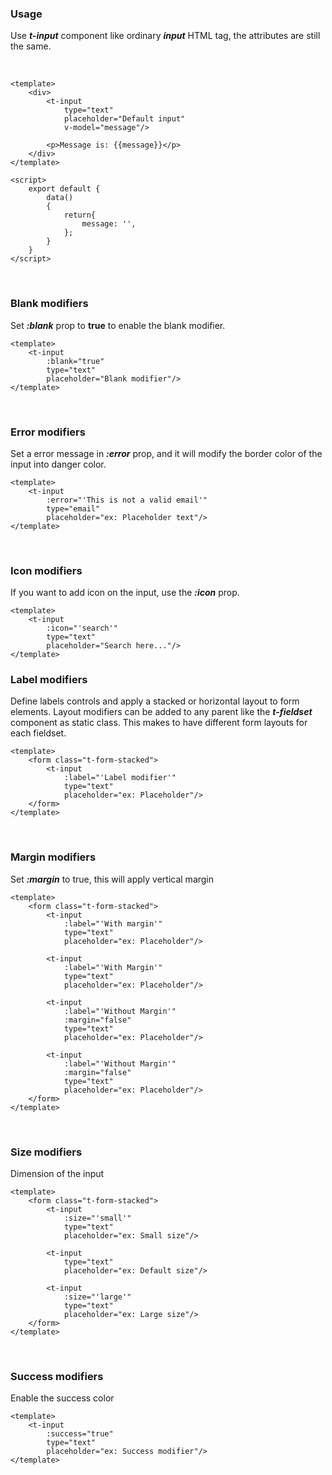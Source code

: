 ### Usage
Use ***t-input*** component like ordinary ***input*** HTML tag, the attributes
are still the same.

&nbsp;
&nbsp;
&nbsp;

```vue
<template>
    <div>
        <t-input
            type="text"
            placeholder="Default input"
            v-model="message"/>

        <p>Message is: {{message}}</p>
    </div>
</template>

<script>
    export default {
        data()
        {
            return{
                message: '',
            };
        }
    }
</script>
```

&nbsp;
&nbsp;
&nbsp;

### Blank modifiers
Set ***:blank*** prop to **true** to enable the blank modifier.

```vue
<template>
    <t-input
        :blank="true"
        type="text"
        placeholder="Blank modifier"/>
</template>
```

&nbsp;
&nbsp;
&nbsp;

### Error modifiers
Set a error message in ***:error*** prop, and it will modify the border color
of the input into danger color.

```vue
<template>
    <t-input
        :error="'This is not a valid email'"
        type="email"
        placeholder="ex: Placeholder text"/>
</template>
```

&nbsp;
&nbsp;
&nbsp;

### Icon modifiers
If you want to add icon on the input, use the ***:icon*** prop.

```vue
<template>
    <t-input
        :icon="'search'"
        type="text"
        placeholder="Search here..."/>
</template>
```

### Label modifiers
Define labels controls and apply a stacked or horizontal layout to form elements. Layout modifiers
can be added to any parent like the ***t-fieldset*** component as static class. This makes to have
different form layouts for each fieldset.

```vue
<template>
    <form class="t-form-stacked">
        <t-input
            :label="'Label modifier'"
            type="text"
            placeholder="ex: Placeholder"/>
    </form>
</template>
```

&nbsp;
&nbsp;
&nbsp;

### Margin modifiers
Set ***:margin*** to true, this will apply vertical margin

```vue
<template>
    <form class="t-form-stacked">
        <t-input
            :label="'With margin'"
            type="text"
            placeholder="ex: Placeholder"/>

        <t-input
            :label="'With Margin'"
            type="text"
            placeholder="ex: Placeholder"/>

        <t-input
            :label="'Without Margin'"
            :margin="false"
            type="text"
            placeholder="ex: Placeholder"/>

        <t-input
            :label="'Without Margin'"
            :margin="false"
            type="text"
            placeholder="ex: Placeholder"/>
    </form>
</template>
```

&nbsp;
&nbsp;
&nbsp;

### Size modifiers
Dimension of the input

```vue
<template>
    <form class="t-form-stacked">
        <t-input
            :size="'small'"
            type="text"
            placeholder="ex: Small size"/>

        <t-input
            type="text"
            placeholder="ex: Default size"/>

        <t-input
            :size="'large'"
            type="text"
            placeholder="ex: Large size"/>
    </form>
</template>
```

&nbsp;
&nbsp;
&nbsp;

### Success modifiers
Enable the success color

```vue
<template>
    <t-input
        :success="true"
        type="text"
        placeholder="ex: Success modifier"/>
</template>
```
